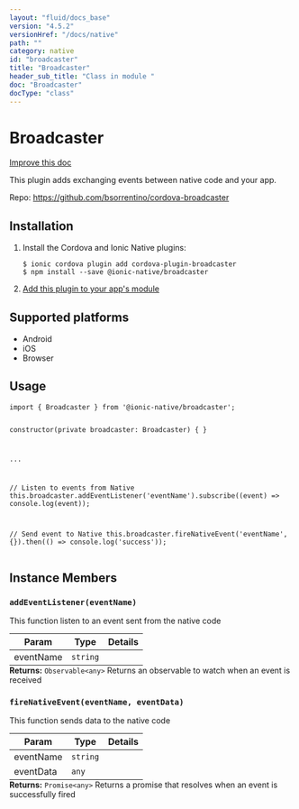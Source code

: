 ```yaml
---
layout: "fluid/docs_base"
version: "4.5.2"
versionHref: "/docs/native"
path: ""
category: native
id: "broadcaster"
title: "Broadcaster"
header_sub_title: "Class in module "
doc: "Broadcaster"
docType: "class"
---
```


<h1 class="api-title">Broadcaster</h1>

<a class="improve-v2-docs" href="http://github.com/ionic-team/ionic-native/edit/master/src/@ionic-native/plugins/broadcaster/index.ts#L2">
  Improve this doc
</a>







<p>This plugin adds exchanging events between native code and your app.</p>


<p>Repo:
  <a href="https://github.com/bsorrentino/cordova-broadcaster">
    https://github.com/bsorrentino/cordova-broadcaster
  </a>
</p>


<h2><a class="anchor" name="installation" href="#installation"></a>Installation</h2>
<ol class="installation">
  <li>Install the Cordova and Ionic Native plugins:<br>
    <pre><code class="nohighlight">$ ionic cordova plugin add cordova-plugin-broadcaster
$ npm install --save @ionic-native/broadcaster
</code></pre>
  </li>
  <li><a href="https://ionicframework.com/docs/native/#Add_Plugins_to_Your_App_Module">Add this plugin to your app's module</a></li>
</ol>



<h2><a class="anchor" name="platforms" href="#platforms"></a>Supported platforms</h2>
<ul>
  <li>Android</li><li>iOS</li><li>Browser</li>
</ul>






<h2><a class="anchor" name="usage" href="#usage"></a>Usage</h2>
<pre><code class="lang-typescript">import { Broadcaster } from &#39;@ionic-native/broadcaster&#39;;

constructor(private broadcaster: Broadcaster) { }

...

// Listen to events from Native
this.broadcaster.addEventListener(&#39;eventName&#39;).subscribe((event) =&gt; console.log(event));

// Send event to Native
this.broadcaster.fireNativeEvent(&#39;eventName&#39;, {}).then(() =&gt; console.log(&#39;success&#39;));
</code></pre>








<h2><a class="anchor" name="instance-members" href="#instance-members"></a>Instance Members</h2>
<h3><a class="anchor" name="addEventListener" href="#addEventListener"></a><code>addEventListener(eventName)</code></h3>




This function listen to an event sent from the native code
<table class="table param-table" style="margin:0;">
  <thead>
  <tr>
    <th>Param</th>
    <th>Type</th>
    <th>Details</th>
  </tr>
  </thead>
  <tbody>
  <tr>
    <td>
      eventName</td>
    <td>
      <code>string</code>
    </td>
    <td>
      </td>
  </tr>
  </tbody>
</table>

<div class="return-value" markdown="1">
  <i class="icon ion-arrow-return-left"></i>
  <b>Returns:</b> <code>Observable&lt;any&gt;</code> Returns an observable to watch when an event is received
</div><h3><a class="anchor" name="fireNativeEvent" href="#fireNativeEvent"></a><code>fireNativeEvent(eventName,&nbsp;eventData)</code></h3>


This function sends data to the native code
<table class="table param-table" style="margin:0;">
  <thead>
  <tr>
    <th>Param</th>
    <th>Type</th>
    <th>Details</th>
  </tr>
  </thead>
  <tbody>
  <tr>
    <td>
      eventName</td>
    <td>
      <code>string</code>
    </td>
    <td>
      </td>
  </tr>
  
  <tr>
    <td>
      eventData</td>
    <td>
      <code>any</code>
    </td>
    <td>
      </td>
  </tr>
  </tbody>
</table>

<div class="return-value" markdown="1">
  <i class="icon ion-arrow-return-left"></i>
  <b>Returns:</b> <code>Promise&lt;any&gt;</code> Returns a promise that resolves when an event is successfully fired
</div>





